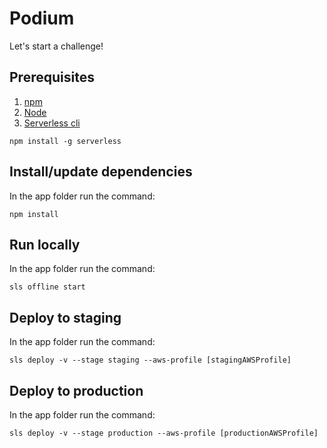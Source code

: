 # Podium

Let's start a challenge!

## Prerequisites

1.  [npm](https://www.npmjs.com/ "https://www.npmjs.com/")
2.  [Node](https://nodejs.org/en/ "https://nodejs.org/en/")
3.  [Serverless cli](https://serverless.com/ "https://serverless.com/")

```
npm install -g serverless
```

## Install/update dependencies

In the app folder run the command:

```
npm install
```

## Run locally

In the app folder run the command:

```
sls offline start
```

## Deploy to staging

In the app folder run the command:

```
sls deploy -v --stage staging --aws-profile [stagingAWSProfile]
```

## Deploy to production

In the app folder run the command:

```
sls deploy -v --stage production --aws-profile [productionAWSProfile]
```
